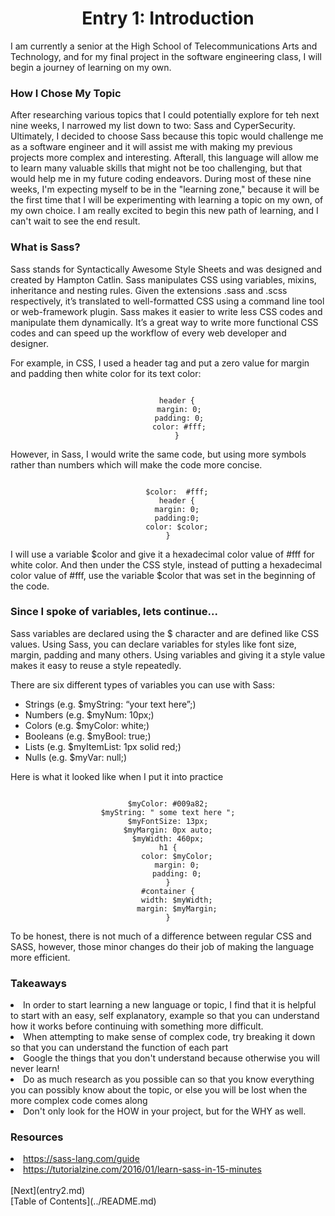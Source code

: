 <center><h1>Entry 1: Introduction</h1></center>

<p>I am currently a senior at the High School of Telecommunications Arts and Technology, and for my final project in the software engineering class, I will begin a journey of learning on my own.</p>
<h3>How I Chose My Topic</h3>
<p>After researching various topics that I could potentially explore for teh next nine weeks, I narrowed my list down to two: Sass and CyperSecurity. Ultimately, I decided to choose Sass because this topic would challenge me as a software engineer and it will assist me with making my previous projects more complex and interesting. Afterall, this language will allow me to learn many valuable skills that might not be too challenging, but that would help me in my future coding endeavors. During most of these nine weeks, I'm expecting myself to be in the "learning zone," because it will be the first time that I will be experimenting with learning a topic on my own, of my own choice. I am really excited to begin this new path of learning, and I can't wait to see the end result. </p>
<h3>What is Sass?</h3>
<p>Sass stands for Syntactically Awesome Style Sheets and was  designed and created by Hampton Catlin. Sass manipulates CSS using variables, mixins, inheritance and nesting rules. Given the extensions .sass and .scss respectively, it’s translated to well-formatted CSS using a command line tool or web-framework plugin. Sass makes it easier to write less CSS codes and manipulate them dynamically. It’s a great way to write more functional CSS codes and can speed up the workflow of every web developer and designer.</p>
<p>For example, in CSS, I used a header tag and put a zero value for margin and padding then white color for its text color:</p>
<center><code>
    header {
     margin: 0;
     padding: 0;
     color: #fff;
    }
</code></center>
<p>However, in Sass, I would write the same code, but using more symbols rather than numbers which will make the code more concise.</p>
<center><code>
    $color:  #fff;
    header {
    margin: 0;
    padding:0;
    color: $color;
}
</code></center>
<p>I will use a variable $color and give it a hexadecimal color value of #fff for white color. And then under the CSS style, instead of putting a hexadecimal color value of #fff, use the variable $color that was set in the beginning of the code.</p>

<h3>Since I spoke of variables, lets continue...</h3>
<p>Sass variables are declared using the $ character and are defined like CSS values. Using Sass, you can declare variables for styles like font size, margin, padding and many others. Using variables and giving it a style value makes it easy to reuse a style repeatedly.</p>
<p>There are six different types of variables you can use with Sass:</p>
<ul>
    <li>Strings (e.g. $myString: “your text here”;)</li>
    <li>Numbers (e.g. $myNum: 10px;)</li>
    <li>Colors (e.g. $myColor: white;)</li>
    <li>Booleans (e.g. $myBool: true;)</li>
    <li>Lists (e.g. $myItemList: 1px solid red;)</li>
    <li>Nulls (e.g. $myVar: null;)</li>
</ul>
<p>Here is what it looked like when I put it into practice</p>
<center><code>
$myColor: #009a82;
$myString: " some text here ";
$myFontSize: 13px;
$myMargin: 0px auto;
$myWidth: 460px;
h1 {
	color: $myColor;
	margin: 0;
	padding: 0;
}
#container {
	width: $myWidth;
	margin: $myMargin;
}
</code></center>
<p>To be honest, there is not much of a difference between regular CSS and SASS, however, those minor changes do their job of making the language more efficient.</p>

<h3>Takeaways</h3>
<li>In order to start learning a new language or topic, I find that it is helpful to start with an easy, self explanatory, example so that you can understand how it works before continuing with something more difficult.</li>
<li>When attempting to make sense of complex code, try breaking it down so that you can understand the function of each part</li>
<li>Google the things that you don't understand because otherwise you will never learn!</li>
<li>Do as much research as you possible can so that you know everything you can possibly know about the topic, or else you will be lost when the more complex code comes along</li>
<li>Don't only look for the HOW in your project, but for the WHY as well.</li>

<h3>Resources</h3>
<li><a href="https://sass-lang.com/guide">https://sass-lang.com/guide</a></li>
<li><a href="https://tutorialzine.com/2016/01/learn-sass-in-15-minutes">https://tutorialzine.com/2016/01/learn-sass-in-15-minutes</a></li>

<br>
[Next](entry2.md)
<br>
[Table of Contents](../README.md)
